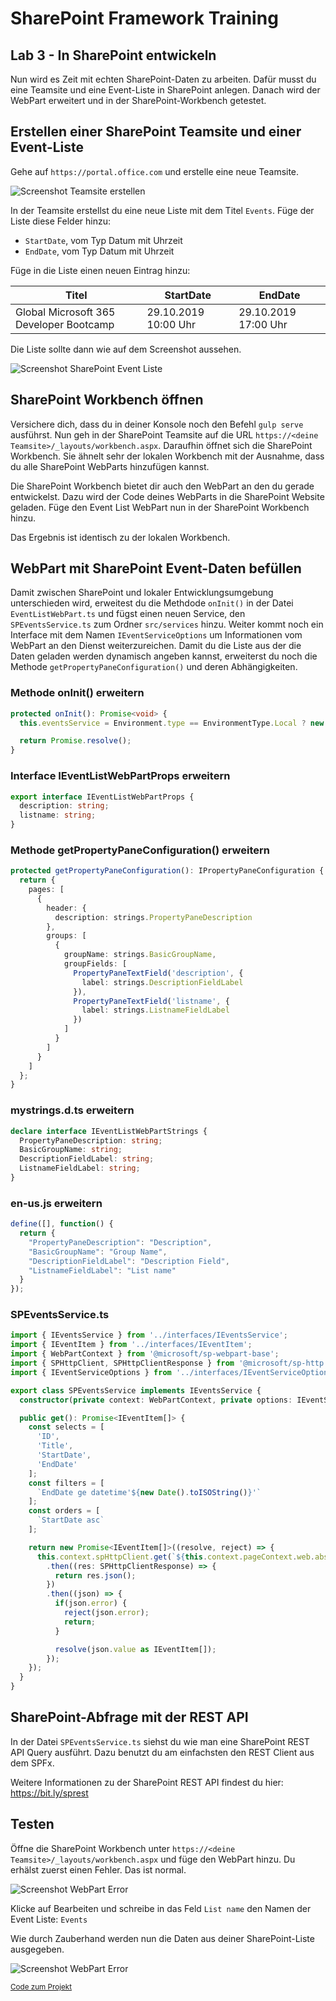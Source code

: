 # SharePoint Framework Training
## Lab 3 - In SharePoint entwickeln

Nun wird es Zeit mit echten SharePoint-Daten zu arbeiten. Dafür musst du eine Teamsite und eine Event-Liste in SharePoint anlegen. Danach wird der WebPart erweitert und in der SharePoint-Workbench getestet.

## Erstellen einer SharePoint Teamsite und einer Event-Liste

Gehe auf `https://portal.office.com` und erstelle eine neue Teamsite.

![Screenshot Teamsite erstellen](./images/teamsitecreation.png)

In der Teamsite erstellst du eine neue Liste mit dem Titel `Events`. Füge der Liste diese Felder hinzu:
- `StartDate`, vom Typ Datum mit Uhrzeit
- `EndDate`, vom Typ Datum mit Uhrzeit

Füge in die Liste einen neuen Eintrag hinzu:

| Titel | StartDate | EndDate |
|-------|-----------|---------|
| Global Microsoft 365 Developer Bootcamp | 29.10.2019 10:00 Uhr | 29.10.2019 17:00 Uhr |

Die Liste sollte dann wie auf dem Screenshot aussehen.

![Screenshot SharePoint Event Liste](./images/sharepointeventlist.png)

## SharePoint Workbench öffnen

Versichere dich, dass du in deiner Konsole noch den Befehl `gulp serve` ausführst. Nun geh in der SharePoint Teamsite auf die URL `https://<deine Teamsite>/_layouts/workbench.aspx`. Daraufhin öffnet sich die SharePoint Workbench. Sie ähnelt sehr der lokalen Workbench mit der Ausnahme, dass du alle SharePoint WebParts hinzufügen kannst.

Die SharePoint Workbench bietet dir auch den WebPart an den du gerade entwickelst. Dazu wird der Code deines WebParts in die SharePoint Website geladen. Füge den Event List WebPart nun in der SharePoint Workbench hinzu.

Das Ergebnis ist identisch zu der lokalen Workbench.

## WebPart mit SharePoint Event-Daten befüllen

Damit zwischen SharePoint und lokaler Entwicklungsumgebung unterschieden wird, erweitest du die Methdode `onInit()` in der Datei `EventListWebPart.ts` und fügst einen neuen Service, den `SPEventsService.ts` zum Ordner `src/services` hinzu. Weiter kommt noch ein Interface mit dem Namen `IEventServiceOptions` um Informationen vom WebPart an den Dienst weiterzureichen. Damit du die Liste aus der die Daten geladen werden dynamisch angeben kannst, erweiterst du noch die Methode `getPropertyPaneConfiguration()` und deren Abhängigkeiten.

### Methode onInit() erweitern
```typescript
protected onInit(): Promise<void> {
  this.eventsService = Environment.type == EnvironmentType.Local ? new MockEventsService() : new SPEventsService(this.context, this.properties);

  return Promise.resolve();
}
```

### Interface IEventListWebPartProps erweitern
```typescript
export interface IEventListWebPartProps {
  description: string;
  listname: string;
}
```

### Methode getPropertyPaneConfiguration() erweitern
```typescript
protected getPropertyPaneConfiguration(): IPropertyPaneConfiguration {
  return {
    pages: [
      {
        header: {
          description: strings.PropertyPaneDescription
        },
        groups: [
          {
            groupName: strings.BasicGroupName,
            groupFields: [
              PropertyPaneTextField('description', {
                label: strings.DescriptionFieldLabel
              }),
              PropertyPaneTextField('listname', {
                label: strings.ListnameFieldLabel
              })
            ]
          }
        ]
      }
    ]
  };
}
```

### mystrings.d.ts erweitern
```typescript
declare interface IEventListWebPartStrings {
  PropertyPaneDescription: string;
  BasicGroupName: string;
  DescriptionFieldLabel: string;
  ListnameFieldLabel: string;
}
```

### en-us.js erweitern
```javascript
define([], function() {
  return {
    "PropertyPaneDescription": "Description",
    "BasicGroupName": "Group Name",
    "DescriptionFieldLabel": "Description Field",
    "ListnameFieldLabel": "List name"
  }
});
```

### SPEventsService.ts
```typescript
import { IEventsService } from '../interfaces/IEventsService';
import { IEventItem } from '../interfaces/IEventItem';
import { WebPartContext } from '@microsoft/sp-webpart-base';
import { SPHttpClient, SPHttpClientResponse } from '@microsoft/sp-http';
import { IEventServiceOptions } from '../interfaces/IEventServiceOptions';

export class SPEventsService implements IEventsService {
  constructor(private context: WebPartContext, private options: IEventServiceOptions) {}

  public get(): Promise<IEventItem[]> {
    const selects = [
      'ID',
      'Title',
      'StartDate',
      'EndDate'
    ];
    const filters = [
      `EndDate ge datetime'${new Date().toISOString()}'`
    ];
    const orders = [
      `StartDate asc`
    ];

    return new Promise<IEventItem[]>((resolve, reject) => {
      this.context.spHttpClient.get(`${this.context.pageContext.web.absoluteUrl}/_api/web/lists/getbytitle('${this.options.listname}')/items?$select=${selects.join()}&$filter=${filters.join(' and ')}&$orderBy=${orders.join(',')}`, SPHttpClient.configurations.v1)
        .then((res: SPHttpClientResponse) => {
          return res.json();
        })
        .then((json) => {
          if(json.error) {
            reject(json.error);
            return;
          }

          resolve(json.value as IEventItem[]);
        });
    });
  }
}
```

## SharePoint-Abfrage mit der REST API
In der Datei `SPEventsService.ts` siehst du wie man eine SharePoint REST API Query ausführt. Dazu benutzt du am einfachsten den REST Client aus dem SPFx.

Weitere Informationen zu der SharePoint REST API findest du hier: https://bit.ly/sprest

## Testen
Öffne die SharePoint Workbench unter `https://<deine Teamsite>/_layouts/workbench.aspx` und füge den WebPart hinzu. Du erhälst zuerst einen Fehler. Das ist normal.

![Screenshot WebPart Error](./images/webparterror.png)

Klicke auf Bearbeiten und schreibe in das Feld `List name` den Namen der Event Liste: `Events`

Wie durch Zauberhand werden nun die Daten aus deiner SharePoint-Liste ausgegeben.

![Screenshot WebPart Error](./images/webpartspdata.png)

<sub>[Code zum Projekt](../src/lab3)</sub>